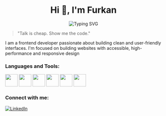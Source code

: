 <h1 align="center">Hi 👋, I'm Furkan</h1>
<p align="center">
  <img src="https://readme-typing-svg.herokuapp.com?font=Fira+Code&duration=3000&pause=1000&color=00F7FF&center=true&width=435&lines=Frontend+Developer;Responsive+Design;User-Friendly+Interfaces" alt="Typing SVG" />
</p>

> "Talk is cheap. Show me the code."

I am a frontend developer passionate about building clean and user-friendly interfaces. I'm focused on building websites with accessible,
high-performance and responsive design

###  Languages and Tools:
<p align="left">
  <img src="https://cdn.jsdelivr.net/gh/devicons/devicon/icons/javascript/javascript-original.svg" height="40" />
  <img src="https://cdn.jsdelivr.net/gh/devicons/devicon/icons/react/react-original.svg" height="40" />
  <img src="https://cdn.jsdelivr.net/gh/devicons/devicon/icons/html5/html5-original.svg" height="40" />
  <img src="https://cdn.jsdelivr.net/gh/devicons/devicon/icons/css3/css3-original.svg" height="40" />
  <img src="https://encrypted-tbn0.gstatic.com/images?q=tbn:ANd9GcTeKPw4CK4jcH7udsFHZdiB3iIOuI3fUCsxUZosXy4Y1yd25NA-dzCBPrSDIhg1BwObl3w&usqp=CAU" height="40" />
  <img src="https://cdn.jsdelivr.net/gh/devicons/devicon/icons/git/git-original.svg" height="40" />
</p>




###  Connect with me:
[![LinkedIn](https://img.shields.io/badge/LinkedIn-0A66C2?style=flat&logo=linkedin&logoColor=white)](https://www.linkedin.com/in/furkanalbayrakdev)



